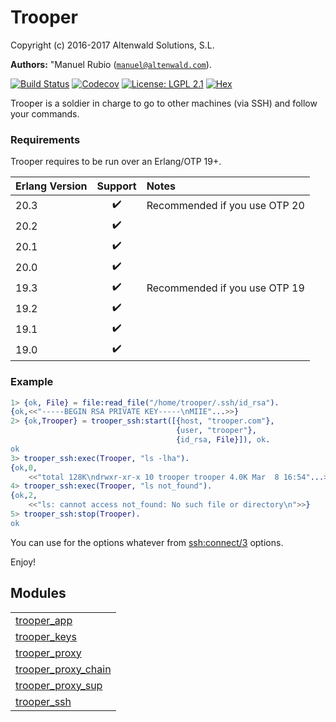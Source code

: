 

# Trooper #

Copyright (c) 2016-2017 Altenwald Solutions, S.L.

__Authors:__ "Manuel Rubio ([`manuel@altenwald.com`](mailto:manuel@altenwald.com)).

[![Build Status](https://img.shields.io/travis/altenwald/trooper/master.svg)](https://travis-ci.org/altenwald/trooper)
[![Codecov](https://img.shields.io/codecov/c/github/altenwald/trooper.svg)](https://codecov.io/gh/altenwald/trooper)
[![License: LGPL 2.1](https://img.shields.io/github/license/altenwald/trooper.svg)](https://raw.githubusercontent.com/altenwald/trooper/master/COPYING)
[![Hex](https://img.shields.io/hexpm/v/trooper.svg)](https://hex.pm/packages/trooper)

Trooper is a soldier in charge to go to other machines (via SSH) and follow your commands.


### <a name="Requirements">Requirements</a> ###

Trooper requires to be run over an Erlang/OTP 19+.

| Erlang Version | Support | Notes |
|:---|:---:|:---|
| 20.3 | :heavy_check_mark: | Recommended if you use OTP 20 |
| 20.2 | :heavy_check_mark: | |
| 20.1 | :heavy_check_mark: | |
| 20.0 | :heavy_check_mark: | |
| 19.3 | :heavy_check_mark: | Recommended if you use OTP 19 |
| 19.2 | :heavy_check_mark: | |
| 19.1 | :heavy_check_mark: | |
| 19.0 | :heavy_check_mark: | |


### <a name="Example">Example</a> ###

```erlang
1> {ok, File} = file:read_file("/home/trooper/.ssh/id_rsa").
{ok,<<"-----BEGIN RSA PRIVATE KEY-----\nMIIE"...>>}
2> {ok,Trooper} = trooper_ssh:start([{host, "trooper.com"},
                                     {user, "trooper"},
                                     {id_rsa, File}]), ok.
ok
3> trooper_ssh:exec(Trooper, "ls -lha").
{ok,0,
    <<"total 128K\ndrwxr-xr-x 10 trooper trooper 4.0K Mar  8 16:54"...>>}
4> trooper_ssh:exec(Trooper, "ls not_found").
{ok,2,
    <<"ls: cannot access not_found: No such file or directory\n">>}
5> trooper_ssh:stop(Trooper).
ok
```

You can use for the options whatever from [ssh:connect/3](http://erlang.org/doc/man/ssh.md#connect-3) options.

Enjoy!


## Modules ##


<table width="100%" border="0" summary="list of modules">
<tr><td><a href="http://github.com/altenwald/trooper/blob/master/doc/trooper_app.md" class="module">trooper_app</a></td></tr>
<tr><td><a href="http://github.com/altenwald/trooper/blob/master/doc/trooper_keys.md" class="module">trooper_keys</a></td></tr>
<tr><td><a href="http://github.com/altenwald/trooper/blob/master/doc/trooper_proxy.md" class="module">trooper_proxy</a></td></tr>
<tr><td><a href="http://github.com/altenwald/trooper/blob/master/doc/trooper_proxy_chain.md" class="module">trooper_proxy_chain</a></td></tr>
<tr><td><a href="http://github.com/altenwald/trooper/blob/master/doc/trooper_proxy_sup.md" class="module">trooper_proxy_sup</a></td></tr>
<tr><td><a href="http://github.com/altenwald/trooper/blob/master/doc/trooper_ssh.md" class="module">trooper_ssh</a></td></tr></table>


